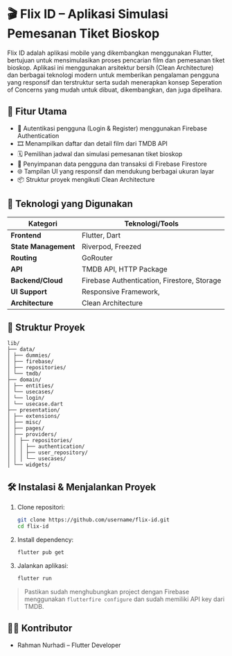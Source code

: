 # 🎬 Flix ID – Aplikasi Simulasi Pemesanan Tiket Bioskop

Flix ID adalah aplikasi mobile yang dikembangkan menggunakan Flutter, bertujuan untuk mensimulasikan proses pencarian film dan pemesanan tiket bioskop. Aplikasi ini menggunakan arsitektur bersih (Clean Architecture) dan berbagai teknologi modern untuk memberikan pengalaman pengguna yang responsif dan terstruktur serta sudah menerapkan konsep Seperation of Concerns yang mudah untuk dibuat, dikembangkan, dan juga dipelihara.

## 🚀 Fitur Utama

- 🔐 Autentikasi pengguna (Login & Register) menggunakan Firebase Authentication
- 🎞️ Menampilkan daftar dan detail film dari TMDB API
- 🗓️ Pemilihan jadwal dan simulasi pemesanan tiket bioskop
- 💾 Penyimpanan data pengguna dan transaksi di Firebase Firestore
- 🌐 Tampilan UI yang responsif dan mendukung berbagai ukuran layar
- 📦 Struktur proyek mengikuti Clean Architecture

## 🧰 Teknologi yang Digunakan

| Kategori           | Teknologi/Tools                             |
|--------------------|---------------------------------------------|
| **Frontend**       | Flutter, Dart                               |
| **State Management** | Riverpod, Freezed                         |
| **Routing**        | GoRouter                                    |
| **API**            | TMDB API, HTTP Package                      |
| **Backend/Cloud**  | Firebase Authentication, Firestore, Storage |                       |
| **UI Support**     | Responsive Framework,                       |
| **Architecture**   | Clean Architecture                          |

## 📁 Struktur Proyek

```
lib/
├── data/
│ ├── dummies/
│ ├── firebase/
│ ├── repositories/
│ └── tmdb/
├── domain/
│ ├── entities/
│ └── usecases/
│ └── login/
│ └── usecase.dart
├── presentation/
│ ├── extensions/
│ ├── misc/
│ ├── pages/
│ ├── providers/
│ │ ├── repositories/
│ │ │ ├── authentication/
│ │ │ ├── user_repository/
│ │ │ └── usecases/
│ └── widgets/
```

## 🛠️ Instalasi & Menjalankan Proyek

1. Clone repositori:
   ```bash
   git clone https://github.com/username/flix-id.git
   cd flix-id
   ```

2. Install dependency:
   ```bash
   flutter pub get
   ```

3. Jalankan aplikasi:
   ```bash
   flutter run
   ```

> Pastikan sudah menghubungkan project dengan Firebase menggunakan `flutterfire configure` dan sudah memiliki API key dari TMDB.

## 👨‍💻 Kontributor

- Rahman Nurhadi – Flutter Developer

